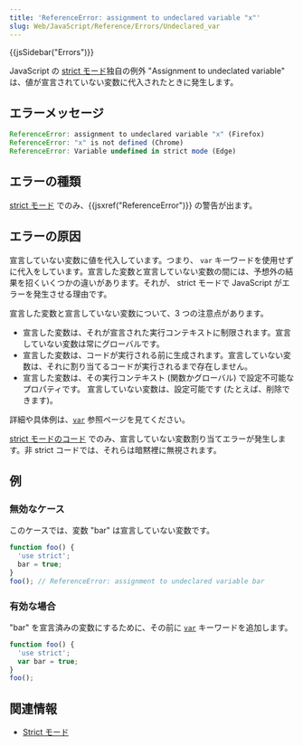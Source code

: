 ```yaml
---
title: 'ReferenceError: assignment to undeclared variable "x"'
slug: Web/JavaScript/Reference/Errors/Undeclared_var
---
```

{{jsSidebar("Errors")}}

JavaScript の [strict モード](/ja/docs/Web/JavaScript/Reference/Strict_mode)独自の例外 "Assignment to undeclated variable" は、値が宣言されていない変数に代入されたときに発生します。

## エラーメッセージ

```js
ReferenceError: assignment to undeclared variable "x" (Firefox)
ReferenceError: "x" is not defined (Chrome)
ReferenceError: Variable undefined in strict mode (Edge)
```

## エラーの種類

[strict モード](/ja/docs/Web/JavaScript/Reference/Strict_mode) でのみ、{{jsxref("ReferenceError")}} の警告が出ます。

## エラーの原因

宣言していない変数に値を代入しています。つまり、 `var` キーワードを使用せずに代入をしています。宣言した変数と宣言していない変数の間には、予想外の結果を招くいくつかの違いがあります。それが、 strict モードで JavaScript がエラーを発生させる理由です。

宣言した変数と宣言していない変数について、3 つの注意点があります。

- 宣言した変数は、それが宣言された実行コンテキストに制限されます。宣言していない変数は常にグローバルです。
- 宣言した変数は、コードが実行される前に生成されます。宣言していない変数は、それに割り当てるコードが実行されるまで存在しません。
- 宣言した変数は、その実行コンテキスト (関数かグローバル) で設定不可能なプロパティです。 宣言していない変数は、設定可能です (たとえば、削除できます)。

詳細や具体例は、[`var`](/ja/docs/Web/JavaScript/Reference/Statements/var) 参照ページを見てください。

[strict モードのコード](/ja/docs/Web/JavaScript/Reference/Strict_mode) でのみ、宣言していない変数割り当てエラーが発生します。非 strict コードでは、それらは暗黙裡に無視されます。

## 例

### 無効なケース

このケースでは、変数 "bar" は宣言していない変数です。

```js example-bad
function foo() {
  'use strict';
  bar = true;
}
foo(); // ReferenceError: assignment to undeclared variable bar
```

### 有効な場合

"bar" を宣言済みの変数にするために、その前に [`var`](/ja/docs/Web/JavaScript/Reference/Statements/var) キーワードを追加します。

```js example-good
function foo() {
  'use strict';
  var bar = true;
}
foo();
```

## 関連情報

- [Strict モード](/ja/docs/Web/JavaScript/Reference/Strict_mode)
